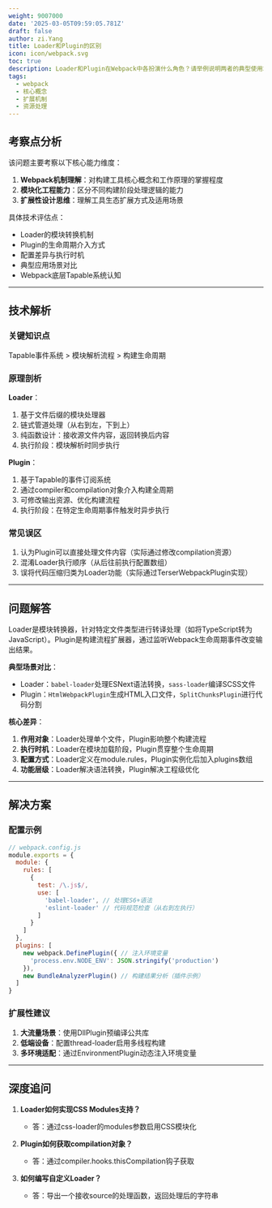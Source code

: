 ```yaml
---
weight: 9007000
date: '2025-03-05T09:59:05.781Z'
draft: false
author: zi.Yang
title: Loader和Plugin的区别
icon: icon/webpack.svg
toc: true
description: Loader和Plugin在Webpack中各扮演什么角色？请举例说明两者的典型使用场景及差异。
tags:
  - webpack
  - 核心概念
  - 扩展机制
  - 资源处理
---
```


## 考察点分析

该问题主要考察以下核心能力维度：

1. **Webpack机制理解**：对构建工具核心概念和工作原理的掌握程度
2. **模块化工程能力**：区分不同构建阶段处理逻辑的能力
3. **扩展性设计思维**：理解工具生态扩展方式及适用场景

具体技术评估点：

- Loader的模块转换机制
- Plugin的生命周期介入方式
- 配置差异与执行时机
- 典型应用场景对比
- Webpack底层Tapable系统认知

---

## 技术解析

### 关键知识点

Tapable事件系统 > 模块解析流程 > 构建生命周期

### 原理剖析

**Loader**：

1. 基于文件后缀的模块处理器
2. 链式管道处理（从右到左，下到上）
3. 纯函数设计：接收源文件内容，返回转换后内容
4. 执行阶段：模块解析时同步执行

**Plugin**：

1. 基于Tapable的事件订阅系统
2. 通过compiler和compilation对象介入构建全周期
3. 可修改输出资源、优化构建流程
4. 执行阶段：在特定生命周期事件触发时异步执行

### 常见误区

1. 认为Plugin可以直接处理文件内容（实际通过修改compilation资源）
2. 混淆Loader执行顺序（从后往前执行配置数组）
3. 误将代码压缩归类为Loader功能（实际通过TerserWebpackPlugin实现）

---

## 问题解答

Loader是模块转换器，针对特定文件类型进行转译处理（如将TypeScript转为JavaScript）。Plugin是构建流程扩展器，通过监听Webpack生命周期事件改变输出结果。

**典型场景对比**：

- Loader：`babel-loader`处理ESNext语法转换，`sass-loader`编译SCSS文件
- Plugin：`HtmlWebpackPlugin`生成HTML入口文件，`SplitChunksPlugin`进行代码分割

**核心差异**：

1. **作用对象**：Loader处理单个文件，Plugin影响整个构建流程
2. **执行时机**：Loader在模块加载阶段，Plugin贯穿整个生命周期
3. **配置方式**：Loader定义在module.rules，Plugin实例化后加入plugins数组
4. **功能层级**：Loader解决语法转换，Plugin解决工程级优化

---

## 解决方案

### 配置示例

```javascript
// webpack.config.js
module.exports = {
  module: {
    rules: [
      {
        test: /\.js$/,
        use: [
          'babel-loader', // 处理ES6+语法
          'eslint-loader' // 代码规范检查（从右到左执行）
        ]
      }
    ]
  },
  plugins: [
    new webpack.DefinePlugin({ // 注入环境变量
      'process.env.NODE_ENV': JSON.stringify('production')
    }),
    new BundleAnalyzerPlugin() // 构建结果分析（插件示例）
  ]
}
```

### 扩展性建议

1. **大流量场景**：使用DllPlugin预编译公共库
2. **低端设备**：配置thread-loader启用多线程构建
3. **多环境适配**：通过EnvironmentPlugin动态注入环境变量

---

## 深度追问

1. **Loader如何实现CSS Modules支持？**
   - 答：通过css-loader的modules参数启用CSS模块化

2. **Plugin如何获取compilation对象？**
   - 答：通过compiler.hooks.thisCompilation钩子获取

3. **如何编写自定义Loader？**
   - 答：导出一个接收source的处理函数，返回处理后的字符串
